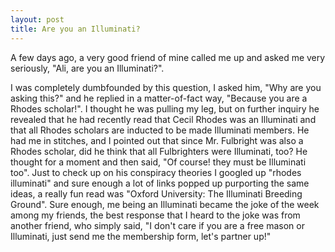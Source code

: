 ```yaml
---
layout: post
title: Are you an Illuminati?
---
```


A few days ago, a very good friend of mine called me up and asked me very seriously, "Ali, are you an Illuminati?". 

I was completely dumbfounded by this question, I asked him, "Why are you asking this?" and he replied in a matter-of-fact way, "Because you are a Rhodes scholar!". I thought he was pulling my leg, but on further inquiry he revealed that he had recently read that Cecil Rhodes was an Illuminati and that all Rhodes scholars are inducted to be made Illuminati members. He had me in stitches, and I pointed out that since Mr. Fulbright was also a Rhodes scholar, did he think that all Fulbrighters were Illuminati, too? He thought for a moment and then said, "Of course! they must be Illuminati too". Just to check up on his conspiracy theories I googled up "rhodes illuminati" and sure enough a lot of links popped up purporting the same ideas, a really fun read was "Oxford University: The Illuminati Breeding Ground". Sure enough, me being an Illuminati became the joke of the week among my friends, the best response that I heard to the joke was from another friend, who simply said, "I don't care if you are a free mason or Illuminati, just send me the membership form, let's partner up!"

